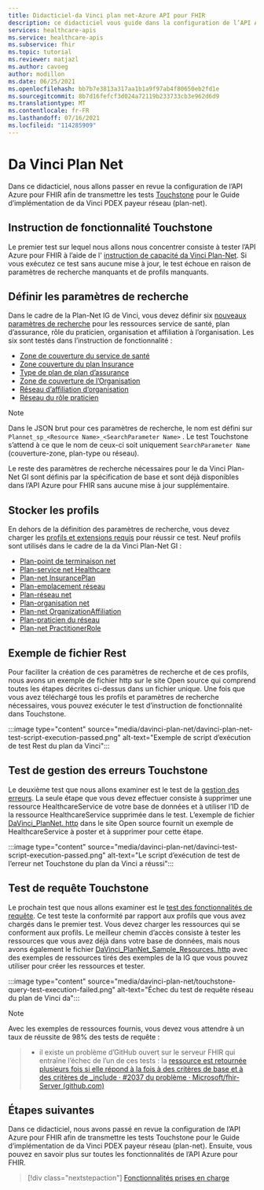 ```yaml
---
title: Didacticiel-da Vinci plan net-Azure API pour FHIR
description: ce didacticiel vous guide dans la configuration de l’API Azure pour FHIR afin de passer des tests Touchstone pour le Guide d’implémentation de l’Exchange de données du payeur de vinci.
services: healthcare-apis
ms.service: healthcare-apis
ms.subservice: fhir
ms.topic: tutorial
ms.reviewer: matjazl
ms.author: cavoeg
author: modillon
ms.date: 06/25/2021
ms.openlocfilehash: bb7b7e3813a317aa1b1a9f97ab4f80650eb2fd1e
ms.sourcegitcommit: 8b7d16fefcf3d024a72119b233733cb3e962d6d9
ms.translationtype: MT
ms.contentlocale: fr-FR
ms.lasthandoff: 07/16/2021
ms.locfileid: "114285909"
---
```

# <a name="da-vinci-plan-net"></a>Da Vinci Plan Net

Dans ce didacticiel, nous allons passer en revue la configuration de l’API Azure pour FHIR afin de transmettre les tests [Touchstone](https://touchstone.aegis.net/touchstone/) pour le Guide d’implémentation de da Vinci PDEX payeur réseau (plan-net).

## <a name="touchstone-capability-statement"></a>Instruction de fonctionnalité Touchstone

Le premier test sur lequel nous allons nous concentrer consiste à tester l’API Azure pour FHIR à l’aide de l' [instruction de capacité da Vinci Plan-Net](https://touchstone.aegis.net/touchstone/testdefinitions?selectedTestGrp=/FHIRSandbox/DaVinci/FHIR4-0-1-Test/PDEX/PlanNet/00-Capability&activeOnly=false&contentEntry=TEST_SCRIPTS). Si vous exécutez ce test sans aucune mise à jour, le test échoue en raison de paramètres de recherche manquants et de profils manquants.

## <a name="define-search-parameters"></a>Définir les paramètres de recherche

Dans le cadre de la Plan-Net IG de Vinci, vous devez définir six [nouveaux paramètres de recherche](./how-to-do-custom-search.md) pour les ressources service de santé, plan d’assurance, rôle du praticien, organisation et affiliation à l’organisation. Les six sont testés dans l’instruction de fonctionnalité :

* [Zone de couverture du service de santé](http://hl7.org/fhir/us/davinci-pdex-plan-net/STU1/SearchParameter-healthcareservice-coverage-area.html)
* [Zone couverture du plan Insurance](http://hl7.org/fhir/us/davinci-pdex-plan-net/STU1/SearchParameter-insuranceplan-coverage-area.html)
* [Type de plan de plan d’assurance](http://hl7.org/fhir/us/davinci-pdex-plan-net/STU1/SearchParameter-insuranceplan-plan-type.html)
* [Zone de couverture de l’Organisation](http://hl7.org/fhir/us/davinci-pdex-plan-net/STU1/SearchParameter-organization-coverage-area.html)
* [Réseau d’affiliation d’organisation](http://hl7.org/fhir/us/davinci-pdex-plan-net/STU1/SearchParameter-organizationaffiliation-network.html)
* [Réseau du rôle praticien](http://hl7.org/fhir/us/davinci-pdex-plan-net/STU1/SearchParameter-practitionerrole-network.html)

> [!NOTE]
> Dans le JSON brut pour ces paramètres de recherche, le nom est défini sur `Plannet_sp_<Resource Name>_<SearchParameter Name>` . Le test Touchstone s’attend à ce que le nom de ceux-ci soit uniquement `SearchParameter Name` (couverture-zone, plan-type ou réseau).

Le reste des paramètres de recherche nécessaires pour le da Vinci Plan-Net GI sont définis par la spécification de base et sont déjà disponibles dans l’API Azure pour FHIR sans aucune mise à jour supplémentaire.

## <a name="store-profiles"></a>Stocker les profils

En dehors de la définition des paramètres de recherche, vous devez charger les [profils et extensions requis](./validation-against-profiles.md#storing-profiles) pour réussir ce test. Neuf profils sont utilisés dans le cadre de la da Vinci Plan-Net GI :

* [Plan-point de terminaison net](http://hl7.org/fhir/us/davinci-pdex-plan-net/STU1/StructureDefinition-plannet-Endpoint.html)
* [Plan-service net Healthcare](http://hl7.org/fhir/us/davinci-pdex-plan-net/STU1/StructureDefinition-plannet-HealthcareService.html)
* [Plan-net InsurancePlan](http://hl7.org/fhir/us/davinci-pdex-plan-net/STU1/StructureDefinition-plannet-InsurancePlan.html) 
* [Plan-emplacement réseau](http://hl7.org/fhir/us/davinci-pdex-plan-net/STU1/StructureDefinition-plannet-Location.html)
* [Plan-réseau net](http://hl7.org/fhir/us/davinci-pdex-plan-net/STU1/StructureDefinition-plannet-Network.html)
* [Plan-organisation net](http://hl7.org/fhir/us/davinci-pdex-plan-net/STU1/StructureDefinition-plannet-Organization.html)
* [Plan-net OrganizationAffiliation](http://hl7.org/fhir/us/davinci-pdex-plan-net/STU1/StructureDefinition-plannet-OrganizationAffiliation.html)
* [Plan-praticien du réseau](http://hl7.org/fhir/us/davinci-pdex-plan-net/STU1/StructureDefinition-plannet-Practitioner.html)
* [Plan-net PractitionerRole](http://hl7.org/fhir/us/davinci-pdex-plan-net/STU1/StructureDefinition-plannet-PractitionerRole.html)

## <a name="sample-rest-file"></a>Exemple de fichier Rest

Pour faciliter la création de ces paramètres de recherche et de ces profils, nous avons un exemple de fichier http sur le site Open source qui comprend toutes les étapes décrites ci-dessus dans un fichier unique. Une fois que vous avez téléchargé tous les profils et paramètres de recherche nécessaires, vous pouvez exécuter le test d’instruction de fonctionnalité dans Touchstone.

:::image type="content" source="media/davinci-plan-net/davinci-plan-net-test-script-execution-passed.png" alt-text="Exemple de script d’exécution de test Rest du plan da Vinci":::

## <a name="touchstone-error-handling-test"></a>Test de gestion des erreurs Touchstone

Le deuxième test que nous allons examiner est le test de la [gestion des erreurs](https://touchstone.aegis.net/touchstone/testdefinitions?selectedTestGrp=/FHIRSandbox/DaVinci/FHIR4-0-1-Test/PDEX/PlanNet/01-Error-Codes&activeOnly=false&contentEntry=TEST_SCRIPTS). La seule étape que vous devez effectuer consiste à supprimer une ressource HealthcareService de votre base de données et à utiliser l’ID de la ressource HealthcareService supprimée dans le test. L’exemple de fichier [DaVinci_PlanNet. http](https://github.com/microsoft/fhir-server/blob/main/docs/rest/DaVinciPlanNet/DaVinci_PlanNet.http) dans le site Open source fournit un exemple de HealthcareService à poster et à supprimer pour cette étape.

:::image type="content" source="media/davinci-plan-net/davinci-test-script-execution-passed.png" alt-text="Le script d’exécution de test de l’erreur net Touchstone du plan da Vinci a réussi":::

## <a name="touchstone-query-test"></a>Test de requête Touchstone

Le prochain test que nous allons examiner est le [test des fonctionnalités de requête](https://touchstone.aegis.net/touchstone/testdefinitions?selectedTestGrp=/FHIRSandbox/DaVinci/FHIR4-0-1-Test/PDEX/PlanNet/03-Query&activeOnly=false&contentEntry=TEST_SCRIPTS). Ce test teste la conformité par rapport aux profils que vous avez chargés dans le premier test. Vous devez charger les ressources qui se conforment aux profils. Le meilleur chemin d’accès consiste à tester les ressources que vous avez déjà dans votre base de données, mais nous avons également le fichier [DaVinci_PlanNet_Sample_Resources. http](https://github.com/microsoft/fhir-server/blob/main/docs/rest/DaVinciPlanNet/DaVinci_PlanNet_Sample_Resources.http) avec des exemples de ressources tirés des exemples de la IG que vous pouvez utiliser pour créer les ressources et tester.  

:::image type="content" source="media/davinci-plan-net/touchstone-query-test-execution-failed.png" alt-text="Échec du test de requête réseau du plan de Vinci da":::

> [!NOTE]
> Avec les exemples de ressources fournis, vous devez vous attendre à un taux de réussite de 98% des tests de requête :

> * il existe un problème d’GitHub ouvert sur le serveur FHIR qui entraîne l’échec de l’un de ces tests : la [ressource est retournée plusieurs fois si elle répond à la fois à des critères de base et à des critères de _include · #2037 du problème · Microsoft/fhir-Server (github.com)](https://github.com/microsoft/fhir-server/issues/2037)

## <a name="next-steps"></a>Étapes suivantes

Dans ce didacticiel, nous avons passé en revue la configuration de l’API Azure pour FHIR afin de transmettre les tests Touchstone pour le Guide d’implémentation de da Vinci PDEX payeur réseau (plan-net). Ensuite, vous pouvez en savoir plus sur toutes les fonctionnalités de l’API Azure pour FHIR.

>[!div class="nextstepaction"]
>[Fonctionnalités prises en charge](fhir-features-supported.md)